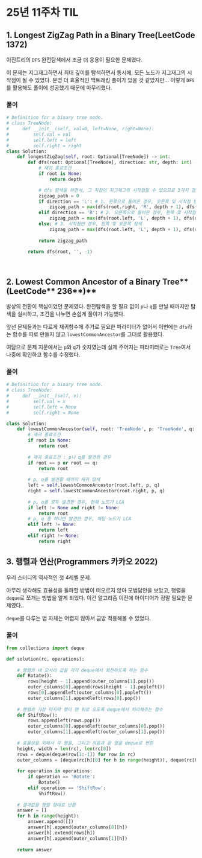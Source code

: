 # 25년 11주차 TIL

## 1. Longest ZigZag Path in a Binary Tree(LeetCode 1372)

이진트리의 `DFS` 완전탐색에서 조금 더 응용이 필요한 문제였다.

이 문제는 지그재그하면서 최대 깊이를 탐색하면서 동시에, 모든 노드가 지그재그의 시작점이 될 수 있었다. 분명 더 효율적인 백트래킹 풀이가 있을 것 같았지만… 이렇게 `DFS`를 활용해도 풀이에 성공했기 때문에 마무리했다.

### 풀이

```python
# Definition for a binary tree node.
# class TreeNode:
#     def __init__(self, val=0, left=None, right=None):
#         self.val = val
#         self.left = left
#         self.right = right
class Solution:
    def longestZigZag(self, root: Optional[TreeNode]) -> int:
        def dfs(root: Optional[TreeNode], direction: str, depth: int) -> int:
            # 재귀 종료조건
            if root is None:
                return depth

            # dfs 탐색을 하면서, 그 지점이 지그재그의 시작점일 수 있으므로 3가지 경우로 구성
            zigzag_path = 0
            if direction == 'L': # 1. 왼쪽으로 들어온 경우, 오른쪽 및 시작점 탐색
                zigzag_path = max(dfs(root.right, 'R', depth + 1), dfs(root.left, 'L', 0))
            elif direction == 'R': # 2. 오른쪽으로 들어온 경우, 왼쪽 및 시작점 탐색
                zigzag_path = max(dfs(root.left, 'L', depth + 1), dfs(root.right, 'R', 0))
            else: # 3. 시작점인 경우, 왼쪽 및 오른쪽 탐색
                zigzag_path = max(dfs(root.left, 'L', depth + 1), dfs(root.right, 'R', depth + 1))
            
            return zigzag_path
        
        return dfs(root, '', -1)

            
```

## 2. Lowest Common Ancestor of a Binary Tree**(LeetCode** 236**)**

발상의 전환이 핵심이었던 문제였다. 완전탐색을 할 필요 없이 `p`나 `q`를 만날 때까지만 탐색을 실시하고, 조건을 나누면 손쉽게 풀이가 가능했다.

앞선 문제들과는 다르게 재귀함수에 추가로 필요한 파라미터가 없어서 이번에는 `dfs`라는 함수를 따로 만들지 않고 `lowestCommonAncestor`를 그대로 활용했다.

여담으로 문제 지문에서는 `p`와 `q`가 숫자였는데 실제 주어지는 파라미터로는 `Tree`여서 나중에 확인하고 함수를 수정했다.

### 풀이

```python
# Definition for a binary tree node.
# class TreeNode:
#     def __init__(self, x):
#         self.val = x
#         self.left = None
#         self.right = None

class Solution:
    def lowestCommonAncestor(self, root: 'TreeNode', p: 'TreeNode', q: 'TreeNode') -> 'TreeNode':
        # 재귀 종료조건
        if root is None:
            return root
        
        # 재귀 종료조건 : p나 q를 발견한 경우
        if root == p or root == q:
            return root
        
        # p, q를 발견할 때까지 재귀 탐색
        left = self.lowestCommonAncestor(root.left, p, q)
        right = self.lowestCommonAncestor(root.right, p, q)
        
        # p, q를 모두 발견한 경우, 현재 노드가 LCA
        if left != None and right != None:
            return root
        # p, q 중 하나만 발견한 경우, 해당 노드가 LCA
        elif left != None:
            return left
        elif right != None:
            return right
```

## 3. 행렬과 연산(Programmers 카카오 2022)

우리 스터디의 역사적인 첫 4레벨 문제.

아무리 생각해도 효율성을 돌파할 방법이 떠오르지 않아 모범답안을 보았고, 행렬을 `deque`로 쪼개는 방법을 알게 되었다. 이건 알고리즘 이전에 아이디어가 정말 필요한 문제였다..

`deque`를 다루는 법 자체는 어렵지 않아서 금방 적용해볼 수 있었다.

### 풀이

```python
from collections import deque

def solution(rc, operations):
    
    # 행렬의 네 모서리 값을 각각 deque에서 회전하도록 하는 함수
    def Rotate():
        rows[height - 1].append(outer_columns[1].pop())
        outer_columns[0].append(rows[height - 1].popleft())
        rows[0].appendleft(outer_columns[0].popleft())
        outer_columns[1].appendleft(rows[0].pop())
        
    # 행렬의 가장 마지막 행이 맨 위로 오도록 deque에서 처리해주는 함수
    def ShiftRow():
        rows.appendleft(rows.pop())
        outer_columns[0].appendleft(outer_columns[0].pop())
        outer_columns[1].appendleft(outer_columns[1].pop())
    
    # 효율성을 위해서 각 행을, 그리고 처음과 끝 열을 deque로 변환
    height, width = len(rc), len(rc[0])
    rows = deque(deque(row[1:-1]) for row in rc)
    outer_columns = [deque(rc[h][0] for h in range(height)), deque(rc[h][width - 1] for h in range(height))]
    
    for operation in operations:
        if operation == 'Rotate':
            Rotate()
        elif operation == 'ShiftRow':
            ShiftRow()
    
    # 결과값을 행렬 형태로 반환
    answer = []
    for h in range(height):
        answer.append([])
        answer[h].append(outer_columns[0][h])
        answer[h].extend(rows[h])
        answer[h].append(outer_columns[1][h])
        
    return answer
```